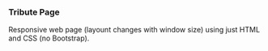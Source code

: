 
### Tribute Page 
Responsive web page (layount changes with window size) using just HTML and CSS (no Bootstrap).

